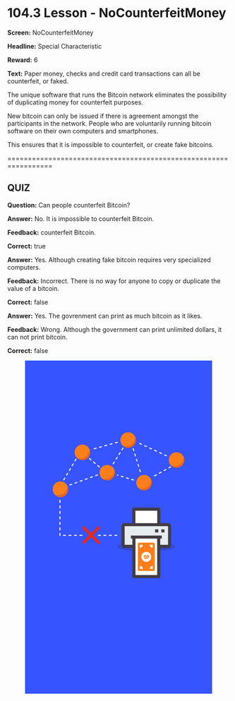 # 104.3 Lesson - NoCounterfeitMoney

**Screen:** NoCounterfeitMoney

**Headline:** Special Characteristic

**Reward:** 6

**Text:** Paper money, checks and credit card transactions can all be counterfeit, or faked.

The unique software that runs the Bitcoin network eliminates the possibility of duplicating money for counterfeit purposes.

New bitcoin can only be issued if there is agreement amongst the participants in the network. People who are voluntarily running bitcoin software on their own computers and smartphones.

This ensures that it is impossible to counterfeit, or create fake bitcoins.


=================================================================

## QUIZ

**Question:** Can people counterfeit Bitcoin?


**Answer:** No. It is impossible to counterfeit Bitcoin.

**Feedback:** counterfeit Bitcoin.

**Correct:** true

**Answer:** Yes. Although creating fake bitcoin requires very specialized computers.

**Feedback:** Incorrect. There is no way for anyone to copy or duplicate the value of a bitcoin.

**Correct:** false

**Answer:** Yes. The govrenment can print as much bitcoin as it likes.

**Feedback:** Wrong. Although the government can print unlimited dollars, it can not print bitcoin.

**Correct:** false


<figure><img src="../.gitbook/assets/image.png" alt=""><figcaption></figcaption></figure>

